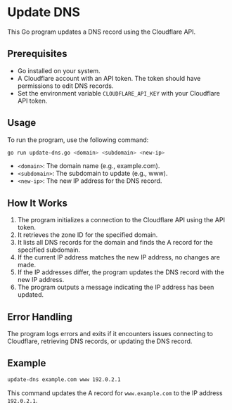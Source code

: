 # Update DNS

This Go program updates a DNS record using the Cloudflare API.

## Prerequisites

- Go installed on your system.
- A Cloudflare account with an API token. The token should have permissions to edit DNS records.
- Set the environment variable `CLOUDFLARE_API_KEY` with your Cloudflare API token.

## Usage

To run the program, use the following command:

```bash
go run update-dns.go <domain> <subdomain> <new-ip>
```

- `<domain>`: The domain name (e.g., example.com).
- `<subdomain>`: The subdomain to update (e.g., www).
- `<new-ip>`: The new IP address for the DNS record.

## How It Works

1. The program initializes a connection to the Cloudflare API using the API token.
2. It retrieves the zone ID for the specified domain.
3. It lists all DNS records for the domain and finds the A record for the specified subdomain.
4. If the current IP address matches the new IP address, no changes are made.
5. If the IP addresses differ, the program updates the DNS record with the new IP address.
6. The program outputs a message indicating the IP address has been updated.

## Error Handling

The program logs errors and exits if it encounters issues connecting to Cloudflare, retrieving DNS records, or updating the DNS record.

## Example

```bash
update-dns example.com www 192.0.2.1
```

This command updates the A record for `www.example.com` to the IP address `192.0.2.1`.
